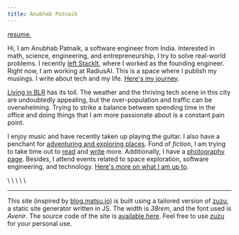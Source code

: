 ```yaml
---
title: Anubhab Patnaik
---
```


[<span class="date gray">resume.</span>](/resume.pdf)

Hi, I am Anubhab Patnaik, a software engineer from India. Interested in math, science, engineering, and entrepreneurship, I try to solve real-world problems. I recently [left StackIt](https://www.linkedin.com/feed/update/urn:li:activity:7145664348022013952/), where I worked as the founding engineer. Right now, I am working at RadiusAI. This is a space where I publish my musings. I write about tech and my life. [Here's my journey](/journey.html).

[Living in BLR](https://anubhavp.dev/blog/lifeinametro.html) has its toll. The weather and the thriving tech scene in this city are undoubtedly appealing, but the over-population and traffic can be overwhelming. Trying to strike a balance between spending time in the office and doing things that I am more passionate about is a constant pain point.

I enjoy music and have recently taken up playing the guitar. I also have a penchant for [adventuring and exploring places](https://anubhavp.dev/explored). Fond of *fiction*, I am trying to take time out to [read](https://anubhavp.dev/reading.html) and [write](https://anubhavp.dev/blog) more. Additionally, I have a [photography page](https://instagram.com/anubhavclicks). Besides, I attend events related to space exploration, software engineering, and technology. [Here's more on what I am up to](/current.html).

[<i class="fa-brands fa-github" style="color: #777;"></i>](https://github.com/fuzzymfx) \ [<i class="fa-solid fa-code" style="color: #777;"></i>](https://leetcode.com/anubhabr50/) \  [<i class="fa-brands fa-linkedin" style="color: #777;"></i>](https://www.linkedin.com/in/anubhabpatnaik/) \ [<i class="fa-brands fa-instagram" style="color: #777;"></i>](https://instagram.com/anubhavclicks) \ [<i class="fa-brands fa-twitter" style="color: #777;"></i>](https://twitter.com/fuzzymfx) \ [<i class="fa-solid fa-bookmark" style="color: #777;"></i>](https://fuzzymf.substack.com/subscribe)

---

This site (inspired by [blog.matsu.io](https://blog.matsu.io)) is built using a tailored version of [zuzu](https://github.com/fuzzymfx/zuzu), a static site generator written in JS. The width is *38rem*, and the font used is *Avenir*. The source code of the site is [available here](https://github.com/fuzzymfx/fuzzymfx.github.io). Feel free to use [zuzu](https://github.com/fuzzymfx/zuzu) for your personal use.